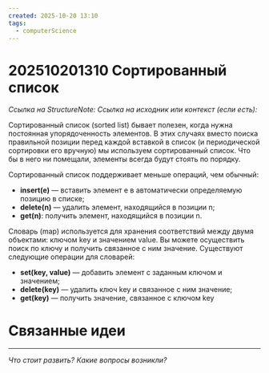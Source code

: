 ```yaml
---
created: 2025-10-20 13:10
tags:
  - computerScience
---
```

# 202510201310 Сортированный список

*Ссылка на StructureNote:*
*Ссылка на исходник или контекст (если есть):* 

Сортированный список (sorted list) бывает полезен, когда нужна постоянная упорядоченность элементов. В этих случаях вместо поиска правильной позиции перед каждой вставкой в список (и периодической сортировки его вручную) мы используем сортированный список. Что бы в него ни помещали, элементы всегда будут стоять по порядку.

Сортированный список поддерживает меньше операций, чем обычный:

- **insert(e)** — вставить элемент e в автоматически определяемую позицию в списке;
- **delete(n)** — удалить элемент, находящийся в позиции n;
- **get(n)**: получить элемент, находящийся в позиции n.

Словарь (map) используется для хранения соответствий между двумя объектами: ключом key и значением value. Вы можете осуществить поиск по ключу и получить связанное с ним значение.
Существуют следующие операции для словарей:
- **set(key, value)** — добавить элемент с заданным ключом и значением;
- **delete(key)** — удалить ключ key и связанное с ним значение;
- **get(key)** — получить значение, связанное с ключом key

# Связанные идеи

---

*Что стоит развить? Какие вопросы возникли?*
